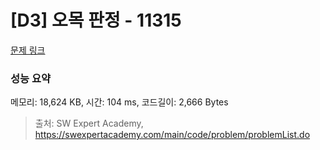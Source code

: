 # [D3] 오목 판정 - 11315 

[문제 링크](https://swexpertacademy.com/main/code/problem/problemDetail.do?contestProbId=AXaSUPYqPYMDFASQ) 

### 성능 요약

메모리: 18,624 KB, 시간: 104 ms, 코드길이: 2,666 Bytes



> 출처: SW Expert Academy, https://swexpertacademy.com/main/code/problem/problemList.do